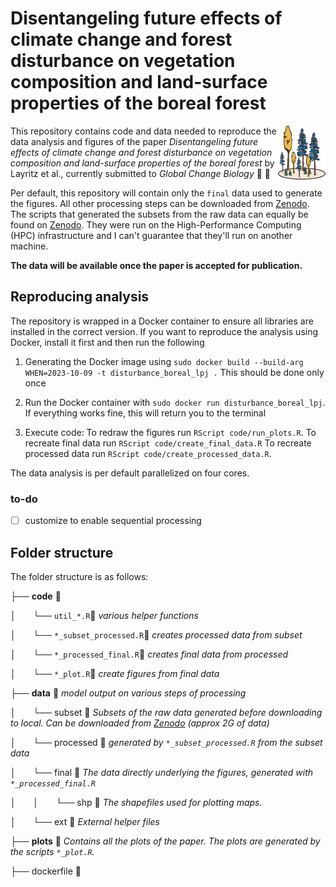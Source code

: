 # Disentangeling future effects of climate change and forest disturbance on vegetation composition and land-surface properties of the boreal forest 

<img align="right" src="figures/github_viz.png" style="width: 15%;">

This repository contains code and data needed to reproduce the data analysis and figures of the paper *Disentangeling future effects of climate change and forest disturbance on vegetation composition and land-surface properties of the boreal forest* by Layritz et al., currently submitted to *Global Change Biology* &#x1F332; &#x1F333;


Per default, this repository will contain only the `final` data used to generate the figures. All other processing steps can be downloaded from [Zenodo](https://zenodo.org/records/10619524). The  scripts that generated the subsets from the raw data can equally be found on [Zenodo](https://zenodo.org/records/10619524). They were run on the High-Performance Computing (HPC) infrastructure and I can't guarantee that they'll run on another machine.

**The data will be available once the paper is accepted for publication.**

## Reproducing analysis

The repository is wrapped in a Docker container to ensure all libraries are installed in the correct version. If you want to reproduce the analysis using Docker, install it first and then run the following

1. Generating the Docker image using `sudo docker build --build-arg WHEN=2023-10-09 -t disturbance_boreal_lpj .` This should be done only once

2. Run the Docker container with `sudo docker run disturbance_boreal_lpj`. If everything works fine, this will return you to the terminal

3. Execute code: To redraw the figures run `RScript code/run_plots.R`. To recreate final data run `RScript code/create_final_data.R` To recreate processed data run `RScript code/create_processed_data.R`. 

The data analysis is per default parallelized on four cores. 

### to-do

- [ ]  customize to enable sequential processing


## Folder structure

The folder structure is as follows:

├── **code** &#x1F4C1;

│&nbsp; &nbsp; &nbsp; &nbsp;└──  `util_*.R`&#x1F4C4; *various helper functions*

│&nbsp; &nbsp; &nbsp; &nbsp;└──  `*_subset_processed.R`&#x1F4C4; *creates processed data from subset*

│&nbsp; &nbsp; &nbsp; &nbsp;└──  `*_processed_final.R`&#x1F4C4; *creates final data from processed*

│&nbsp; &nbsp; &nbsp; &nbsp;└──  `*_plot.R`&#x1F4C4; *create figures from final data*

├── **data** &#x1F4C1;  *model output on various steps of processing*
  
│&nbsp; &nbsp; &nbsp; &nbsp;└── subset &#x1F4C1;  *Subsets of the raw data generated before downloading to local. Can be downloaded from [Zenodo](https://zenodo.org/records/10619524) (approx 2G of data)*
  
│&nbsp; &nbsp; &nbsp; &nbsp;└── processed &#x1F4C1; *generated by `*_subset_processed.R` from the subset data*
  
│&nbsp; &nbsp; &nbsp; &nbsp;└── final &#x1F4C1;  *The data directly underlying the figures, generated with  `*_processed_final.R`*

│&nbsp; &nbsp; &nbsp; &nbsp;│&nbsp; &nbsp; &nbsp; &nbsp;└── shp &#x1F4C1; *The shapefiles used for plotting maps.*

│&nbsp; &nbsp; &nbsp; &nbsp;└── ext &#x1F4C1;  *External helper files*
  
├── **plots** &#x1F4C1; *Contains all the plots of the paper. The plots are generated by the scripts `*_plot.R`.*

├── dockerfile &#x1F4C4;
 


  
